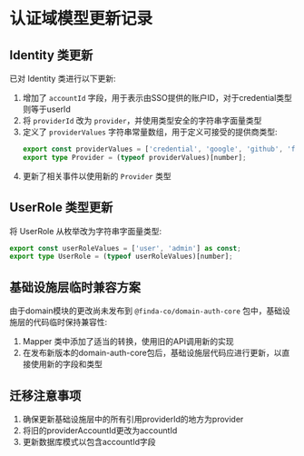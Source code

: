 # 认证域模型更新记录

## Identity 类更新

已对 Identity 类进行以下更新:

1. 增加了 `accountId` 字段，用于表示由SSO提供的账户ID，对于credential类型则等于userId
2. 将 `providerId` 改为 `provider`，并使用类型安全的字符串字面量类型
3. 定义了 `providerValues` 字符串常量数组，用于定义可接受的提供商类型:
   ```typescript
   export const providerValues = ['credential', 'google', 'github', 'facebook'] as const;
   export type Provider = (typeof providerValues)[number];
   ```
4. 更新了相关事件以使用新的 `Provider` 类型

## UserRole 类型更新

将 UserRole 从枚举改为字符串字面量类型:

```typescript
export const userRoleValues = ['user', 'admin'] as const;
export type UserRole = (typeof userRoleValues)[number];
```

## 基础设施层临时兼容方案

由于domain模块的更改尚未发布到 `@finda-co/domain-auth-core` 包中，基础设施层的代码临时保持兼容性:

1. Mapper 类中添加了适当的转换，使用旧的API调用新的实现
2. 在发布新版本的domain-auth-core包后，基础设施层代码应进行更新，以直接使用新的字段和类型

## 迁移注意事项

1. 确保更新基础设施层中的所有引用providerId的地方为provider
2. 将旧的providerAccountId更改为accountId
3. 更新数据库模式以包含accountId字段
